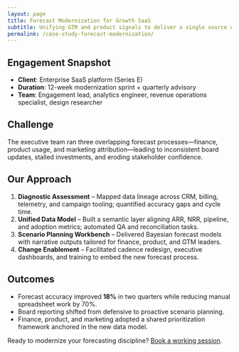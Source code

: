 ```yaml
---
layout: page
title: Forecast Modernization for Growth SaaS
subtitle: Unifying GTM and product signals to deliver a single source of financial truth.
permalink: /case-study-forecast-modernization/
---
```


## Engagement Snapshot
- **Client**: Enterprise SaaS platform (Series E)  
- **Duration**: 12-week modernization sprint + quarterly advisory  
- **Team**: Engagement lead, analytics engineer, revenue operations specialist, design researcher

## Challenge
The executive team ran three overlapping forecast processes—finance, product usage, and marketing attribution—leading to inconsistent board updates, stalled investments, and eroding stakeholder confidence.

## Our Approach
1. **Diagnostic Assessment** – Mapped data lineage across CRM, billing, telemetry, and campaign tooling; quantified accuracy gaps and cycle time.  
2. **Unified Data Model** – Built a semantic layer aligning ARR, NRR, pipeline, and adoption metrics; automated QA and reconciliation tasks.  
3. **Scenario Planning Workbench** – Delivered Bayesian forecast models with narrative outputs tailored for finance, product, and GTM leaders.  
4. **Change Enablement** – Facilitated cadence redesign, executive dashboards, and training to embed the new forecast process.

## Outcomes
- Forecast accuracy improved **18%** in two quarters while reducing manual spreadsheet work by 70%.  
- Board reporting shifted from defensive to proactive scenario planning.  
- Finance, product, and marketing adopted a shared prioritization framework anchored in the new data model.

Ready to modernize your forecasting discipline? [Book a working session](/#contact).
